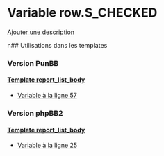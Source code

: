 # Variable row.S_CHECKED
[Ajouter une description](https://fa-tvars.appspot.com/row.S_CHECKED)

n## Utilisations dans les templates

### Version PunBB

#### [Template report_list_body](punbb/report_list_body.md)
* [Variable à la ligne 57](../punbb/report_list_body.tpl#L57)

### Version phpBB2

#### [Template report_list_body](subsilver/report_list_body.md)
* [Variable à la ligne 25](../subsilver/report_list_body.tpl#L25)